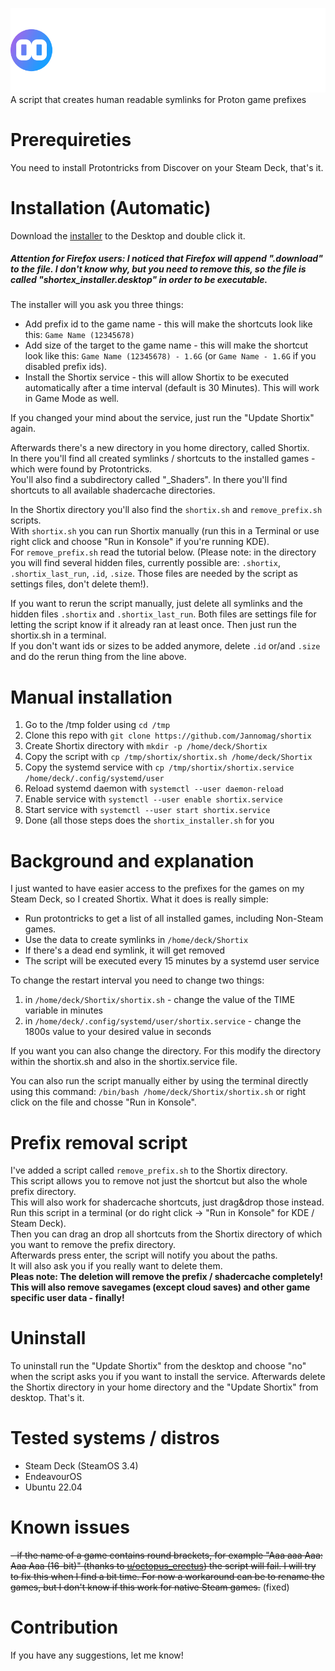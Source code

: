 ![Shortix](https://raw.githubusercontent.com/Jannomag/shortix/main/shortix_logo.svg)     
A script that creates human readable symlinks for Proton game prefixes

# Prerequireties
You need to install Protontricks from Discover on your Steam Deck, that's it.

# Installation (Automatic)
Download the [installer](https://github.com/Jannomag/shortix/releases/latest/download/shortix_installer.desktop) to the Desktop and double click it.    
##### Attention for Firefox users: I noticed that Firefox will append ".download" to the file. I don't know why, but you need to remove this, so the file is called "shortex_installer.desktop" in order to be executable.    

The installer will you ask you three things:
- Add prefix id to the game name - this will make the shortcuts look like this: `Game Name (12345678)`
- Add size of the target to the game name - this will make the shortcut look like this: `Game Name (12345678) - 1.6G` (or `Game Name - 1.6G` if you disabled prefix ids).
- Install the Shortix service - this will allow Shortix to be executed automatically after a time interval (default is 30 Minutes). This will work in Game Mode as well.
  
If you changed your mind about the service, just run the "Update Shortix" again.

Afterwards there's a new directory in you home directory, called Shortix.    
In there you'll find all created symlinks / shortcuts to the installed games - which were found by Protontricks.  
You'll also find a subdirectory called "\_Shaders". In there you'll find shortcuts to all available shadercache directories.

In the Shortix directory you'll also find the `shortix.sh` and `remove_prefix.sh` scripts.    
With `shortix.sh` you can run Shortix manually (run this in a Terminal or use right click and choose "Run in Konsole" if you're running KDE).    
For `remove_prefix.sh` read the tutorial below.
(Please note: in the directory you will find several hidden files, currently possible are: `.shortix`, `.shortix_last_run`, `.id`, `.size`.
Those files are needed by the script as settings files, don't delete them!).

If you want to rerun the script manually, just delete all symlinks and the hidden files `.shortix` and `.shortix_last_run`. Both files are settings file for letting the script know if it already ran at least once. Then just run the shortix.sh in a terminal.   
If you don't want ids or sizes to be added anymore, delete `.id` or/and `.size` and do the rerun thing from the line above.    

# Manual installation
1. Go to the /tmp folder using `cd /tmp`
2. Clone this repo with `git clone https://github.com/Jannomag/shortix`
3. Create Shortix directory with `mkdir -p /home/deck/Shortix`
4. Copy the script with `cp /tmp/shortix/shortix.sh /home/deck/Shortix`
5. Copy the systemd service with `cp /tmp/shortix/shortix.service /home/deck/.config/systemd/user`
6. Reload systemd daemon with `systemctl --user daemon-reload`
7. Enable service with `systemctl --user enable shortix.service`
8. Start service with `systemctl --user start shortix.service`
9. Done (all those steps does the `shortix_installer.sh` for you

# Background and explanation
I just wanted to have easier access to the prefixes for the games on my Steam Deck, so I created Shortix.
What it does is really simple:
- Run protontricks to get a list of all installed games, including Non-Steam games.
- Use the data to create symlinks in `/home/deck/Shortix`
- If there's a dead end symlink, it will get removed
- The script will be executed every 15 minutes by a systemd user service

To change the restart interval you need to change two things:
1. in `/home/deck/Shortix/shortix.sh` - change the value of the TIME variable in minutes
2. in `/home/deck/.config/systemd/user/shortix.service` - change the 1800s value to your desired value in seconds

If you want you can also change the directory. For this modify the directory within the shortix.sh and also in the shortix.service file.

You can also run the script manually either by using the terminal directly using this command: `/bin/bash /home/deck/Shortix/shortix.sh` or right click on the file and chosse "Run in Konsole".

# Prefix removal script
I've added a script called `remove_prefix.sh` to the Shortix directory.    
This script allows you to remove not just the shortcut but also the whole prefix directory.  
This will also work for shadercache shortcuts, just drag&drop those instead.
Run this script in a terminal (or do right click -> "Run in Konsole" for KDE / Steam Deck).    
Then you can drag an drop all shortcuts from the Shortix directory of which you want to remove the prefix directory.    
Afterwards press enter, the script will notify you about the paths.    
It will also ask you if you really want to delete them.    
**Pleas note: The deletion will remove the prefix / shadercache completely! This will also remove savegames (except cloud saves) and other game specific user data - finally!**

# Uninstall
To uninstall run the "Update Shortix" from the desktop and choose "no" when the script asks you if you want to install the service.
Afterwards delete the Shortix directory in your home directory and the "Update Shortix" from desktop.
That's it.

# Tested systems / distros
- Steam Deck (SteamOS 3.4)
- EndeavourOS
- Ubuntu 22.04

# Known issues
~~- if the name of a game contains round brackets, for example "Aaa aaa Aaa: Aaa Aaa (16-bit)" (thanks to [u/octopus_erectus](https://www.reddit.com/r/SteamDeck/comments/13luaiz/release_shortix_a_script_for_human_readable/jksiery/?utm_source=share&utm_medium=ios_app&utm_name=ioscss&utm_content=1&utm_term=1&context=3)) the script will fail. I will try to fix this when I find a bit time. For now a workaround can be to rename the games, but I don't know if this work for native Steam games.~~
(fixed)

# Contribution
If you have any suggestions, let me know!
